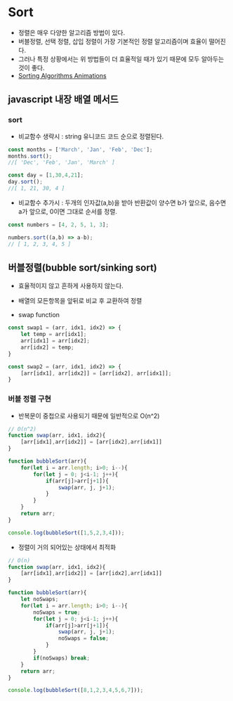 # Sort
- 정렬은 매우 다양한 알고리즘 방법이 있다.
- 버블정렬, 선택 정렬, 삽입 정렬이 가장 기본적인 정렬 알고리즘이며 효율이 떨어진다.
- 그러나 특정 상황에서는 위 방법들이 더 효율적일 때가 있기 때문에 모두 알아두는 것이 좋다.
- [Sorting Algorithms Animations](https://www.toptal.com/developers/sorting-algorithms)
## javascript 내장 배열 메서드
### sort
- 비교함수 생략시 : string 유니코드 코드 순으로 정렬된다.
```jsx
const months = ['March', 'Jan', 'Feb', 'Dec'];
months.sort();
//[ 'Dec', 'Feb', 'Jan', 'March' ]

const day = [1,30,4,21];
day.sort();
//[ 1, 21, 30, 4 ]
```
- 비교함수 추가시 : 두개의 인자값(a,b)을 받아 반환값이 양수면 b가 앞으로, 음수면 a가 앞으로, 0이면 그대로 순서를 정렬.
```jsx
const numbers = [4, 2, 5, 1, 3];

numbers.sort((a,b) => a-b);
// [ 1, 2, 3, 4, 5 ]
```

## 버블정렬(bubble sort/sinking sort)
- 효율적이지 않고 흔하게 사용하지 않는다.
- 배열의 모든항목을 앞뒤로 비교 후 교환하여 정렬

- swap function
```jsx
const swap1 = (arr, idx1, idx2) => {
    let temp = arr[idx1];
    arr[idx1] = arr[idx2];
    arr[idx2] = temp;
}

const swap2 = (arr, idx1, idx2) => {
    [arr[idx1], arr[idx2]] = [arr[idx2], arr[idx1]];
}
```

### 버블 정렬 구현
- 반복문이 중첩으로 사용되기 때문에 일반적으로 O(n^2)
```jsx
// O(n^2)
function swap(arr, idx1, idx2){
    [arr[idx1],arr[idx2]] = [arr[idx2],arr[idx1]]
}

function bubbleSort(arr){
    for(let i = arr.length; i>0; i--){
        for(let j = 0; j<i-1; j++){
            if(arr[j]>arr[j+1]){
                swap(arr, j, j+1);
            }
        }
    }
    return arr;
}

console.log(bubbleSort([1,5,2,3,4]));
```
- 정렬이 거의 되어있는 상태에서 최적화
```jsx
// O(n)
function swap(arr, idx1, idx2){
    [arr[idx1],arr[idx2]] = [arr[idx2],arr[idx1]]
}

function bubbleSort(arr){
    let noSwaps;
    for(let i = arr.length; i>0; i--){
        noSwaps = true;
        for(let j = 0; j<i-1; j++){
            if(arr[j]>arr[j+1]){
                swap(arr, j, j+1);
                noSwaps = false;
            }
        }
        if(noSwaps) break;
    }
    return arr;
}

console.log(bubbleSort([8,1,2,3,4,5,6,7]));
```